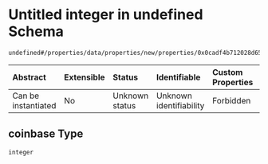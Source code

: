 # Untitled integer in undefined Schema

```txt
undefined#/properties/data/properties/new/properties/0x0cadf4b712028d652d989c0470901ce99987e0894818efc3532e671d1d9b5564/properties/coinbase
```



| Abstract            | Extensible | Status         | Identifiable            | Custom Properties | Additional Properties | Access Restrictions | Defined In                                                                            |
| :------------------ | :--------- | :------------- | :---------------------- | :---------------- | :-------------------- | :------------------ | :------------------------------------------------------------------------------------ |
| Can be instantiated | No         | Unknown status | Unknown identifiability | Forbidden         | Allowed               | none                | [pool\_summary.schema.json\*](../out/pool_summary.schema.json "open original schema") |

## coinbase Type

`integer`
